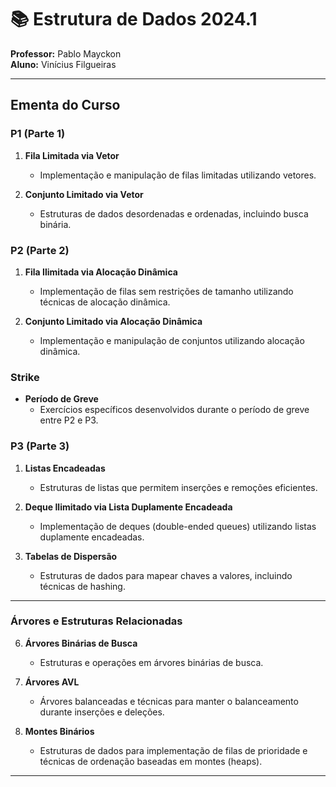 # 📚 Estrutura de Dados 2024.1

**Professor:** Pablo Mayckon  
**Aluno:** Vinícius Filgueiras  

---

## Ementa do Curso

### P1 (Parte 1)
1. **Fila Limitada via Vetor**
   - Implementação e manipulação de filas limitadas utilizando vetores.
   
2. **Conjunto Limitado via Vetor**
   - Estruturas de dados desordenadas e ordenadas, incluindo busca binária.

### P2 (Parte 2)
1. **Fila Ilimitada via Alocação Dinâmica**
   - Implementação de filas sem restrições de tamanho utilizando técnicas de alocação dinâmica.

2. **Conjunto Limitado via Alocação Dinâmica**
   - Implementação e manipulação de conjuntos utilizando alocação dinâmica.

### Strike
- **Período de Greve**
  - Exercícios específicos desenvolvidos durante o período de greve entre P2 e P3.

### P3 (Parte 3)
1. **Listas Encadeadas**
   - Estruturas de listas que permitem inserções e remoções eficientes.
   
2. **Deque Ilimitado via Lista Duplamente Encadeada**
   - Implementação de deques (double-ended queues) utilizando listas duplamente encadeadas.

3. **Tabelas de Dispersão**
   - Estruturas de dados para mapear chaves a valores, incluindo técnicas de hashing.

---



### Árvores e Estruturas Relacionadas
6. **Árvores Binárias de Busca**
   - Estruturas e operações em árvores binárias de busca.

7. **Árvores AVL**
   - Árvores balanceadas e técnicas para manter o balanceamento durante inserções e deleções.

8. **Montes Binários**
   - Estruturas de dados para implementação de filas de prioridade e técnicas de ordenação baseadas em montes (heaps).

---
